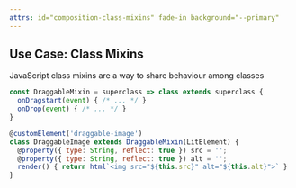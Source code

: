 ```yaml
---
attrs: id="composition-class-mixins" fade-in background="--primary"
---
```

## Use Case: Class Mixins

<p slot=notes>JavaScript class mixins are a way to share behaviour among classes</p>

```js
const DraggableMixin = superclass => class extends superclass {
  onDragstart(event) { /* ... */ }
  onDrop(event) { /* ... */ }
}
```

```js
@customElement('draggable-image')
class DraggableImage extends DraggableMixin(LitElement) {
  @property({ type: String, reflect: true }) src = '';
  @property({ type: String, reflect: true }) alt = '';
  render() { return html`<img src="${this.src}" alt="${this.alt}">` }
}
```

<style>
#composition-class-mixins pre { font-size: 80%; }
</style>
